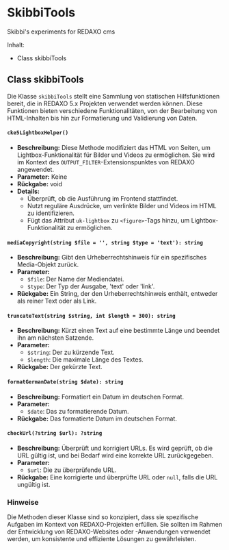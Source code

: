 # SkibbiTools
Skibbi's experiments for REDAXO cms

Inhalt: 

- Class skibbiTools

## Class skibbiTools 

Die Klasse `skibbiTools` stellt eine Sammlung von statischen Hilfsfunktionen bereit, die in REDAXO 5.x Projekten verwendet werden können. Diese Funktionen bieten verschiedene Funktionalitäten, von der Bearbeitung von HTML-Inhalten bis hin zur Formatierung und Validierung von Daten.

#### `cke5LightboxHelper()`

- **Beschreibung:** Diese Methode modifiziert das HTML von Seiten, um Lightbox-Funktionalität für Bilder und Videos zu ermöglichen. Sie wird im Kontext des `OUTPUT_FILTER`-Extensionspunktes von REDAXO angewendet.
- **Parameter:** Keine
- **Rückgabe:** void
- **Details:** 
  - Überprüft, ob die Ausführung im Frontend stattfindet.
  - Nutzt reguläre Ausdrücke, um verlinkte Bilder und Videos im HTML zu identifizieren.
  - Fügt das Attribut `uk-lightbox` zu `<figure>`-Tags hinzu, um Lightbox-Funktionalität zu ermöglichen.

#### `mediaCopyright(string $file = '', string $type = 'text'): string`

- **Beschreibung:** Gibt den Urheberrechtshinweis für ein spezifisches Media-Objekt zurück.
- **Parameter:**
  - `$file`: Der Name der Mediendatei.
  - `$type`: Der Typ der Ausgabe, 'text' oder 'link'.
- **Rückgabe:** Ein String, der den Urheberrechtshinweis enthält, entweder als reiner Text oder als Link.

#### `truncateText(string $string, int $length = 300): string`

- **Beschreibung:** Kürzt einen Text auf eine bestimmte Länge und beendet ihn am nächsten Satzende.
- **Parameter:**
  - `$string`: Der zu kürzende Text.
  - `$length`: Die maximale Länge des Textes.
- **Rückgabe:** Der gekürzte Text.

#### `formatGermanDate(string $date): string`

- **Beschreibung:** Formatiert ein Datum im deutschen Format.
- **Parameter:**
  - `$date`: Das zu formatierende Datum.
- **Rückgabe:** Das formatierte Datum im deutschen Format.

#### `checkUrl(?string $url): ?string`

- **Beschreibung:** Überprüft und korrigiert URLs. Es wird geprüft, ob die URL gültig ist, und bei Bedarf wird eine korrekte URL zurückgegeben.
- **Parameter:**
  - `$url`: Die zu überprüfende URL.
- **Rückgabe:** Eine korrigierte und überprüfte URL oder `null`, falls die URL ungültig ist.

### Hinweise

Die Methoden dieser Klasse sind so konzipiert, dass sie spezifische Aufgaben im Kontext von REDAXO-Projekten erfüllen. Sie sollten im Rahmen der Entwicklung von REDAXO-Websites oder -Anwendungen verwendet werden, um konsistente und effiziente Lösungen zu gewährleisten.


